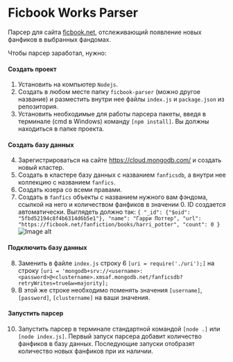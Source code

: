 # Ficbook Works Parser
Парсер для сайта [ficbook.net](https://ficbook.net), отслеживающий появление новых фанфиков в выбранных фандомах. 

Чтобы парсер заработал, нужно:
#### Создать проект
1. Установить на компьютер `Nodejs`.
2. Создать в любом месте папку `ficbook-parser` (можно другое название) и разместить внутри нее файлы `index.js` и `package.json` из репозитория.
3. Установить необходимые для работы парсера пакеты, введя в терминале (cmd в Windows) команду `[npm install]`. Вы должны находиться в папке проекта.
#### Создать базу данных
4. Зарегистрироваться на сайте https://cloud.mongodb.com/ и создать новый кластер.
5. Создать в кластере базу данных с названием `fanficsdb`, а внутри нее коллекцию с названием `fanfics`. 
6. Создать юзера со всеми правами.
7. Создать в `fanfics` объекты c названием нужного вам фэндома, ссылкой на него и количеством фанфиков в значении 0. ID создается автоматически. Выглядеть должно так: `{ "_id": {"$oid": "5fbd52194c8f4b6314d6b5e1"}, "name": "Гарри Поттер", "url": "https://ficbook.net/fanfiction/books/harri_potter", "count": 0 }`
![Image alt](https://github.com/amperemeter/ficbook-parser_v2.0/blob/main/other/databases_example.png)
#### Подключить базу данных
8. Заменить в файле `index.js` строку 6 `[uri = require('./uri');]` на строку `[uri = 'mongodb+srv://<username>:<password>@<clustername>.xmsaf.mongodb.net/fanficsdb?retryWrites=true&w=majority];` 
9. В этой же строке необходимо поменять значения `[username]`, `[password]`, `[clustername]` на ваши значения.
#### Запустить парсер 
10. Запустить парсер в терминале стандартной командой `[node .]` или `[node index.js]`. Первый запуск парсера добавит количество фанфиков в базу данных. Последующие запуски отобразят количество новых фанфиков при их наличии.
